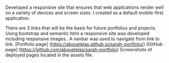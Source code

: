 Developed a responsive site that ensures that web applications render well on a variety of devices and screen sizes.  I created as a default mobile-first application. 

There are 3 links that will be the basis for future portfolios and projects.  Using bootstrap and semantic html a responsive site was developed including responsive images .  A navbar was used to navigate from link to link. 
[Portfolio page] (https://abouelelas.github.io/sarah-portfolio/)
[GitHub page] (https://github.com/abouelelas/sarah-portfolio)
Screenshots of deployed pages located in the assets file.




